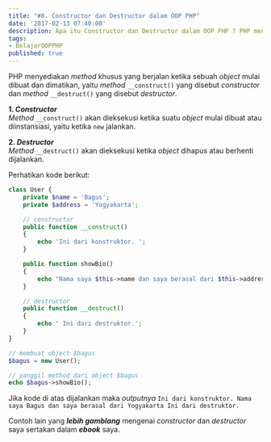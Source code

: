 ```yaml
---
title: "#8. Constructor dan Destructor dalam OOP PHP"
date: '2017-02-13 07:40:00'
description: Apa itu Constructor dan Destructor dalam OOP PHP ? PHP menyediakan method khusus yang berjalan ketika sebuah object mulai dibuat dan dimatikan, yaitu method __construct() yang disebut constructor dan method __destruct() yang disebut destructor
tags:
- BelajarOOPPHP
published: true
---
```


PHP menyediakan _method_ khusus yang berjalan ketika sebuah _object_ mulai dibuat dan dimatikan, yaitu _method_ `__construct()` yang disebut _constructor_ dan _method_ `__destruct()` yang disebut _destructor_.

**1. _Constructor_**  
_Method_ `__construct()` akan dieksekusi ketika suatu _object_ mulai dibuat atau diinstansiasi, yaitu ketika `new` jalankan. 

**2. _Destructor_**  
_Method_ `__destruct()` akan dieksekusi ketika _object_ dihapus atau berhenti dijalankan.

Perhatikan kode berikut:

```php
class User {
    private $name = 'Bagus';
    private $address = 'Yogyakarta';

    // constructor
    public function __construct()
    {
    	echo 'Ini dari konstruktor. ';
    }

    public function showBio()
    {
    	echo "Nama saya $this->name dan saya berasal dari $this->address";
    }

    // destructor
    public function __destruct()
    {
    	echo ' Ini dari destruktor.';
    }
}

// membuat object $bagus
$bagus = new User();

// panggil method dari object $bagus
echo $bagus->showBio();
```

Jika kode di atas dijalankan maka _outputnya_ `Ini dari konstruktor. Nama saya Bagus dan saya berasal dari Yogyakarta Ini dari destruktor.`

Contoh lain yang **_lebih gamblang_** mengenai _constructor_ dan _destructor_ saya sertakan dalam **_ebook_** saya.